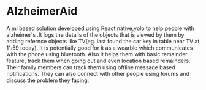 # AlzheimerAid
A ml based solution developed using React native,yolo to help people with alzheimer's .It logs the details of the objects that is viewed by them by adding refernce objects like TV(eg. last found the car key in table near TV at 11:59 today). It is potentially good for it as a wearble which communicates with the phone using bluetooth.
Also it helps them with basic remainder feature, track them when going out and even location based remainders. 
Their family members can track them using offline message based notifications.
They can also connect with other people using forums and discuss the problem they facing.
